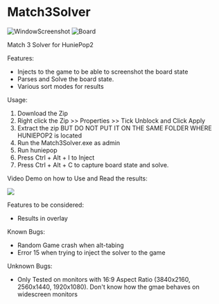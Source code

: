 # Match3Solver

![WindowScreenshot](https://i.imgur.com/97MEtvU.jpg)
![Board](https://i.imgur.com/CLusuxr.jpg)

Match 3 Solver for HuniePop2

Features:
- Injects to the game to be able to screenshot the board state
- Parses and Solve the board state.
- Various sort modes for results

Usage:
1) Download the Zip
2) Right click the Zip >> Properties >> Tick Unblock and Click Apply
3) Extract the zip BUT DO NOT PUT IT ON THE SAME FOLDER WHERE HUNIEPOP2 is located
4) Run the Match3Solver.exe as admin
5) Run huniepop
6) Press Ctrl + Alt + I to Inject
7) Press Ctrl + Alt + C to capture board state and solve.

Video Demo on how to Use and Read the results:

[<img src="https://j.gifs.com/lxzokr.gif">](https://youtu.be/nof1xo_q4ws)

Features to be considered:
- Results in overlay

Known Bugs:
- Random Game crash when alt-tabing
- Error 15 when trying to inject the solver to the game

Unknown Bugs:
- Only Tested on monitors with 16:9 Aspect Ratio (3840x2160, 2560x1440, 1920x1080). Don't know how the gmae behaves on widescreen monitors
